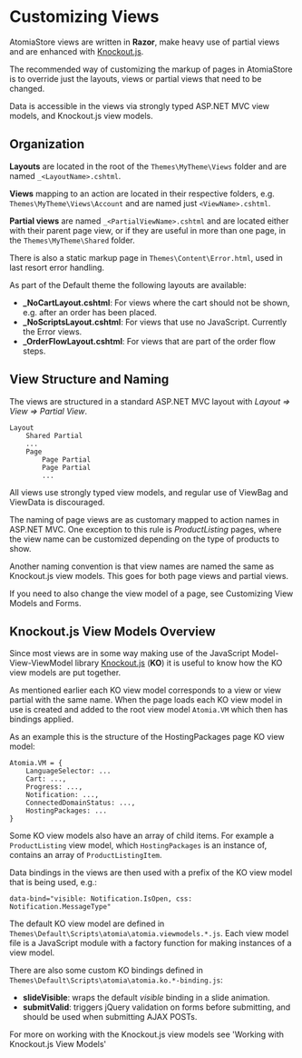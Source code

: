 ﻿Customizing Views
=================

AtomiaStore views are written in **Razor**, make heavy use of partial views and are enhanced with [Knockout.js](http://www.knockoutjs.com).

The recommended way of customizing the markup of pages in AtomiaStore is to override just the layouts, views or partial views that need to be changed.

Data is accessible in the views via strongly typed ASP.NET MVC view models, and Knockout.js view models.

Organization
------------

**Layouts** are located in the root of the `Themes\MyTheme\Views` folder and are named `_<LayoutName>.cshtml`.

**Views** mapping to an action are located in their respective folders, e.g. `Themes\MyTheme\Views\Account` and are named just `<ViewName>.cshtml`.

**Partial views** are named `_<PartialViewName>.cshtml` and are located either with their parent page view, or if they are useful in more than one page, in the `Themes\MyTheme\Shared` folder.

There is also a static markup page in `Themes\Content\Error.html`, used in last resort error handling.

As part of the Default theme the following layouts are available:

* **_NoCartLayout.cshtml**: For views where the cart should not be shown, e.g. after an order has been placed.
* **_NoScriptsLayout.cshtml**: For views that use no JavaScript. Currently the Error views.
* **_OrderFlowLayout.cshtml**: For views that are part of the order flow steps.


View Structure and Naming
-------------------------

The views are structured in a standard ASP.NET MVC layout with *Layout => View => Partial View*.

    Layout
	    Shared Partial
	    ...
	    Page
		    Page Partial
		    Page Partial
		    ...

All views use strongly typed view models, and regular use of ViewBag and ViewData is discouraged.

The naming of page views are as customary mapped to action names in ASP.NET MVC. One exception to this rule is *ProductListing* pages, where the view name can be customized depending on the type of products to show.

Another naming convention is that view names are named the same as Knockout.js view models. This goes for both page views and partial views.

If you need to also change the view model of a page, see Customizing View Models and Forms.


Knockout.js View Models Overview
--------------------------------

Since most views are in some way making use of the JavaScript Model-View-ViewModel library [Knockout.js](http://www.knockoutjs.com) (**KO**) it is useful to know how the KO view models are put together.

As mentioned earlier each KO view model corresponds to a view or view partial with the same name. When the page loads each KO view model in use is created and added to the root view model `Atomia.VM` which then has bindings applied.

As an example this is the structure of the HostingPackages page KO view model:

    Atomia.VM = {
	    LanguageSelector: ...
        Cart: ...,
        Progress: ...,	
        Notification: ...,
	    ConnectedDomainStatus: ...,
        HostingPackages: ...
    }

Some KO view models also have an array of child items. For example a `ProductListing` view model, which `HostingPackages` is an instance of, contains an array of `ProductListingItem`.

Data bindings in the views are then used with a prefix of the KO view model that is being used, e.g.:

    data-bind="visible: Notification.IsOpen, css: Notification.MessageType"

The default KO view model are defined in `Themes\Default\Scripts\atomia\atomia.viewmodels.*.js`. Each view model file is a JavaScript module with a factory function for making instances of a view model.

There are also some custom KO bindings defined in  `Themes\Default\Scripts\atomia\atomia.ko.*-binding.js`:

* **slideVisible**: wraps the default *visible* binding in a slide animation.
* **submitValid**: triggers jQuery validation on forms before submitting, and should be used when submitting AJAX POSTs.

For more on working with the Knockout.js view models see 'Working with Knockout.js View Models'